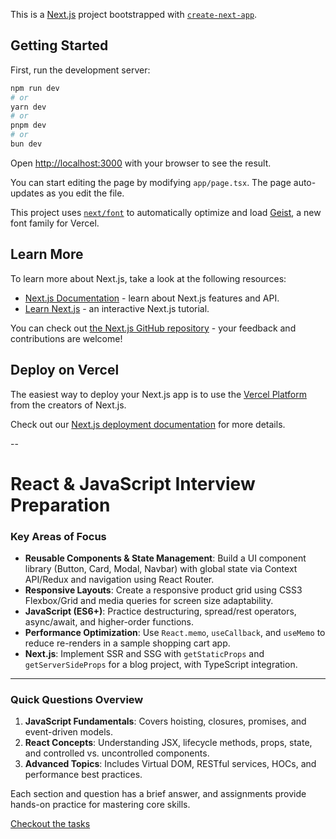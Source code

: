 This is a [Next.js](https://nextjs.org) project bootstrapped with [`create-next-app`](https://nextjs.org/docs/app/api-reference/cli/create-next-app).

## Getting Started

First, run the development server:

```bash
npm run dev
# or
yarn dev
# or
pnpm dev
# or
bun dev
```

Open [http://localhost:3000](http://localhost:3000) with your browser to see the result.

You can start editing the page by modifying `app/page.tsx`. The page auto-updates as you edit the file.

This project uses [`next/font`](https://nextjs.org/docs/app/building-your-application/optimizing/fonts) to automatically optimize and load [Geist](https://vercel.com/font), a new font family for Vercel.

## Learn More

To learn more about Next.js, take a look at the following resources:

- [Next.js Documentation](https://nextjs.org/docs) - learn about Next.js features and API.
- [Learn Next.js](https://nextjs.org/learn) - an interactive Next.js tutorial.

You can check out [the Next.js GitHub repository](https://github.com/vercel/next.js) - your feedback and contributions are welcome!

## Deploy on Vercel

The easiest way to deploy your Next.js app is to use the [Vercel Platform](https://vercel.com/new?utm_medium=default-template&filter=next.js&utm_source=create-next-app&utm_campaign=create-next-app-readme) from the creators of Next.js.

Check out our [Next.js deployment documentation](https://nextjs.org/docs/app/building-your-application/deploying) for more details.

--

# React & JavaScript Interview Preparation

### Key Areas of Focus

- **Reusable Components & State Management**: Build a UI component library (Button, Card, Modal, Navbar) with global state via Context API/Redux and navigation using React Router.
- **Responsive Layouts**: Create a responsive product grid using CSS3 Flexbox/Grid and media queries for screen size adaptability.
- **JavaScript (ES6+)**: Practice destructuring, spread/rest operators, async/await, and higher-order functions.
- **Performance Optimization**: Use `React.memo`, `useCallback`, and `useMemo` to reduce re-renders in a sample shopping cart app.
- **Next.js**: Implement SSR and SSG with `getStaticProps` and `getServerSideProps` for a blog project, with TypeScript integration.

---

### Quick Questions Overview

1. **JavaScript Fundamentals**: Covers hoisting, closures, promises, and event-driven models.
2. **React Concepts**: Understanding JSX, lifecycle methods, props, state, and controlled vs. uncontrolled components.
3. **Advanced Topics**: Includes Virtual DOM, RESTful services, HOCs, and performance best practices.

Each section and question has a brief answer, and assignments provide hands-on practice for mastering core skills.

[Checkout the tasks](/Tasks.md) <!-- /create a link -->
